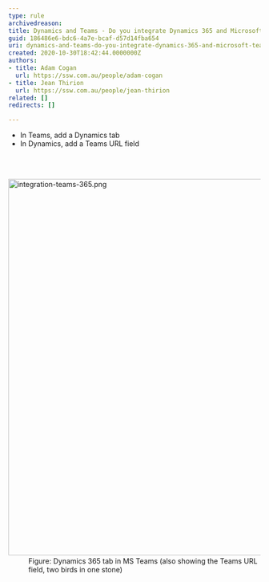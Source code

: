 ```yaml
---
type: rule
archivedreason: 
title: Dynamics and Teams - Do you integrate Dynamics 365 and Microsoft Teams?
guid: 186486e6-bdc6-4a7e-bcaf-d57d14fba654
uri: dynamics-and-teams-do-you-integrate-dynamics-365-and-microsoft-teams
created: 2020-10-30T18:42:44.0000000Z
authors:
- title: Adam Cogan
  url: https://ssw.com.au/people/adam-cogan
- title: Jean Thirion
  url: https://ssw.com.au/people/jean-thirion
related: []
redirects: []

---
```



<ul><li>In Teams, add a Dynamics tab<br></li><li>In Dynamics, add a Teams URL field<br></li></ul>
<br><excerpt class='endintro'></excerpt><br>
<dl class="image"><dt>​<img src="/PublishingImages/integration-teams-365.png" alt="integration-teams-365.png" style="width&#58;750px;" /></dt><dd>Figure&#58; Dynamics 365 tab in MS Teams (also showing the Teams URL field, two birds in one stone)</dd></dl>​<br>


